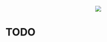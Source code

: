 
<p align="center">
  <img src="https://sun9-63.userapi.com/impg/Imeej4G91anXzIqc5RSpwUDnjKsIDiHgIuQmuA/38q9Xu3WHDE.jpg?size=1024x500&quality=95&sign=f541f3c9bfba6b9c1beb66d648165e3b&type=album">
</p>

# TODO

